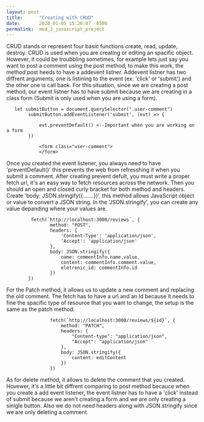```yaml
---
layout: post
title:      "Creating with CRUD"
date:       2020-01-05 15:20:07 -0500
permalink:  mod_3_javascript_project
---
```




CRUD stands or represent four basic functions create, read, update, destroy. CRUD is used when you are creating or editing an spacific object. However, it could be troubbling sometimes, for example lets just say you want to post a comment using the post method, to make this work, the method post heeds to have a addevent listner. Addevent listner has two diffrent arguments, one is listining to the event (ex: 'click' or 'submit') and the other one is call back. For this situation, since we are creating a post method, our event listner has to have submit because we are creating in a class form (Submit is only used when you are using a form).

```
   let submitButton = document.querySelector(".user-comment")
        submitButton.addEventListener('submit', (evt) => {

            evt.preventDefault() <--Important when you are working on a form
        })
```

```
            <form class="user-comment">
            </form>
```

Once you created the event listener, you always need to have 'preventDefault()' this prevents the web from refresshing it when you submit a comment. After creating prevent defult, you must write a proper fetch url, it's an easy way to  fetch resources across the network. Then you should an open and closed curly bracket for both method and headers. Create 'body: JSON.stringify({.......})', this method allows JavaScript object or value to convert a JSON string. In the 'JSON.stringify', you can create any value depanding where your values are.

```
         fetch(`http://localhost:3000/reviews`, {
                method: "POST",
                headers: {
                    'Content-Type': 'application/json',
                    'Accept': 'application/json'
                },
                body: JSON.stringify({
                    name: commentInfo.name.value,
                    content: commentInfo.comment.value,
                    eletronic_id: commentInfo.id
                })
        })
```

For the Patch method, it allows us to update a new comment and replacing the old comment. The fetch has to have a url and an Id because it needs to fine the spacific type of resource that you want to change, the setup is the same as the patch method. 

```
                fetch(`http://localhost:3000/reviews/${id}`, {
                    method: "PATCH",
                    headers: {
                        "Content-type": "application/json",
                        "Accept": "application/json"
                    },
                    body: JSON.stringify({
                        content: editContent
                    })
                })
```

As for delete method, it allows to delete the comment that you created. Hovewer, it's a little bit diffrent comparing to post method becauce when you create a add event listener, the event listner has to have a 'click' instead of submit because we aren't creating a form and we are only creating a sinlgle button. Also we do not need headers along with JSON.stringify since we are only deleting a comment.
